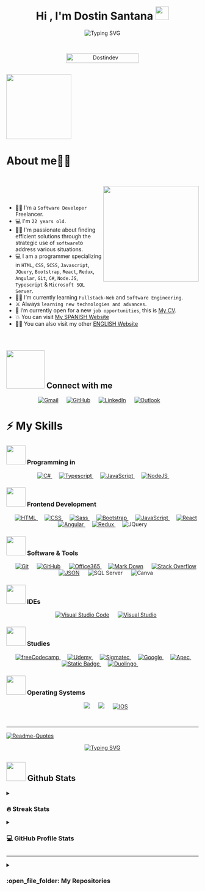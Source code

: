 <h1 align="center">Hi , I'm Dostin Santana <img src="https://media.giphy.com/media/hvRJCLFzcasrR4ia7z/giphy.gif" width="35"></h1>
<p align="center">
<a><img src="https://readme-typing-svg.demolab.com?font=Helvetica&pause=1000&color=00D9F7&background=000000&center=true&random=false&width=435&lines=Welcome+to+my+Github.;I'm+a+Software+developer.;Knowledge+in+Fullstack-Web." alt="Typing SVG" /></a>
</p>

<br>

<p align="center"> 
	<img src="https://komarev.com/ghpvc/?username=your-github-username&label=PROFILE+VIEWS" alt="Dostindev" height=25px, width=190px/> 
</p>

	
## <picture><img src = "https://media.giphy.com/media/4KzpjLvJjJknJ5Xuak/giphy.gif" width = 170px></picture>
<h1>About me​​👨‍💻</h1>​

<picture> <img align="right" src="https://github.com/7oSkaaa/7oSkaaa/blob/main/Images/Right_Side.gif?raw=true" width = 250px></picture>

<br><br>

- 👨‍💻​ I'm a `Software Developer` Freelancer.
- 💻 I'm `22 years old`.
- :technologist: I'm passionate about finding efficient solutions through the strategic use of `software`to address various situations.
- :computer: I am a programmer specializing in `HTML`, `CSS`, `SCSS`, `Javascript`, `JQuery`, `Bootstrap`, `React`, `Redux`, `Angular`, `Git`, `C#`, `Node.JS`, `Typescript` & `Microsoft SQL Server`.
- :student: I’m currently learning `Fullstack-Web` and `Software Engineering`.
- ⚔️​ Always `learning new technologies and advances`.
- :thinking: I’m currently open for a new `job opportunities`, this is [My CV](https://drive.google.com/file/d/1b046knPzXEB5690c_qNxMixJetDHDhZA/view?usp=drive_link).
- :boom: You can visit [My SPANISH Website]( https://dostindev.github.io/DostinWebsite./)
- 🧑‍🚀 You can also visit my other [ENGLISH Website](https://dostindev.github.io/Dostin-Website/)
<br>

## <picture> <img src="https://github.com/7oSkaaa/7oSkaaa/blob/main/Images/Connect-with-me.gif?raw=true" width="100px"> </picture> Connect with me
<p align="center">
	<a href="mailto:Dostinsantana17@gmail.com"><img img src="https://img.shields.io/badge/gmail-%23EA4335.svg?style=plastic&logo=gmail&logoColor=white" alt="Gmail"/></a>
	 &emsp; 
	<a href="https://github.com/Dostindev"><img src="https://img.shields.io/badge/github-%23181717.svg?style=plastic&logo=github&logoColor=white" alt="GitHub"/></a>
	 &emsp; 
	<a href="https://www.linkedin.com/in/dostin-santana-0138b6245"><img src="https://img.shields.io/badge/linkedin-%230A66C2.svg?style=plastic&logo=linkedin&logoColor=white" alt="LinkedIn"/></a>
	 &emsp; 
	<a href="mailto:Dostinsantana7@Hotmail.com"> <img alt="Outlook" src="https://img.shields.io/badge/Mail-%230078D4?style=origin&logo=microsoft%20outlook&logoColor=%230078D4&labelColor=black"></a>
	 &emsp; 
</p>



## <h1>⚡​ My Skills</h1>

### <picture> <img src = "https://github.com/7oSkaaa/7oSkaaa/blob/main/Images/Programming_Languages.gif?raw=true" width = 50px>  </picture> Programming in

<p align="center"> 
  &emsp; 
  <a href="https://dotnet.microsoft.com/en-us/" target="_blank"> 
   <img alt="C#" src="https://img.shields.io/badge/C%23-purple?logo=csharp&logoColor=white">
  </a> 
  &emsp;
  <a href="https://www.typescriptlang.org/" target="_blank"> 
    <img alt="Typescript" src="https://img.shields.io/badge/Typescript-blue?logo=Typescript&logoColor=white&labelColor=blue">
  </a> 
  &emsp;
  <a href="https://developer.mozilla.org/en-US/docs/Web/JavaScript" target="_blank"> 
     <img alt="JavaScript" src="https://img.shields.io/badge/JavaScript%20-%23F7DF1E.svg?style=plastic&logo=javascript&logoColor=black">
   </a>
  &emsp;
  <a href="https://nodejs.org/en/learn" target="_blank"> 
     <img alt="NodeJS" src="https://img.shields.io/badge/Nodejs-%23339933?style=origin&logo=Node.js&logoColor=%23339933&labelColor=black">
  </a>
&emsp;
</p>

### <picture> <img src = "https://github.com/7oSkaaa/7oSkaaa/blob/main/Images/Front_End.gif?raw=true" width = 50px>  </picture> Frontend Development
<p align="center"> 
  &emsp; 
  <a href="https://www.w3.org/html/" target="_blank"> 
   <img alt="HTML" src="https://img.shields.io/badge/HTML5%20-%23E34F26.svg?style=plastic&logo=html5&logoColor=white">
  </a>   
  &emsp;
  <a href="https://developer.mozilla.org/es/docs/Web/CSS" target="_blank">
    <img alt="CSS" src="https://img.shields.io/badge/CSS%20-%231572B6.svg?style=plastic&logo=css3&logoColor=white">
  </a> 
  &emsp;
  <a href="https://sass-lang.com/">
      <img alt="Sass" src="https://img.shields.io/badge/Sass-%23CC6699?style=origin&logo=Sass&logoColor=white&color=%23CC6699">
  </a>
  &emsp;
  <a href="https://getbootstrap.com/" target="_blank">
    <img alt="Bootstrap" src="https://img.shields.io/badge/Bootstrap-%237952B3?style=origin&logo=Bootstrap&logoColor=white&labelColor=%237952B3">
  </a>
  &emsp;
  <a href="https://developer.mozilla.org/en-US/docs/Web/JavaScript" target="_blank"> 
     <img alt="JavaScript" src="https://img.shields.io/badge/JavaScript%20-%23F7DF1E.svg?style=plastic&logo=javascript&logoColor=black">
   </a>
   &emsp;
  <a href="https://react.dev/" target="_blank"> 
     <img alt="React" src="https://img.shields.io/badge/React-%2361DAFB?style=origin&logo=react&logoColor=%2361DAFB&labelColor=black">
   </a>
   &emsp;
   <a href="https://angular.io/cli">
    <img alt="Angular" src="https://img.shields.io/badge/Angular-%23E23237?style=origin&logo=Angular&logoColor=%23E23237&labelColor=black">
   </a>
   &emsp;
   <a href="https://redux.js.org/">
     <img alt="Redux" src="https://img.shields.io/badge/Redux-%23764ABC?style=origin&logo=Redux&logoColor=%23764ABC&labelColor=black">
   </a>
   &emsp;
   <a>
     <img alt="JQuery" src="https://img.shields.io/badge/JQuery-%230769AD?style=origin&logo=JQuery&logoColor=%230769AD&labelColor=black">	   
   </a>	&emsp;
</p>

 ### <picture> <img src = "https://github.com/7oSkaaa/7oSkaaa/blob/main/Images/Software_Tools.gif?raw=true" width = 50px>  </picture> Software & Tools
 
<p align="center">
  &emsp;
    <a href="#"><img alt="Git" src="https://img.shields.io/badge/Git%20-%23F05033.svg?style=plastic&logo=git&logoColor=white"></a>
  &emsp;
    <a href="#"><img alt="GitHub" src="https://img.shields.io/badge/github-%23181717.svg?style=plastic&logo=github&logoColor=white"></a>
  &emsp;
    <a href="#"><img alt="Office365" src="https://img.shields.io/badge/Office365-%237F2B7B?style=origin&logo=Microsoft%20Office&logoColor=%237F2B7B&labelColor=black">
</a>
  &emsp;
    <a href="#"><img alt="Mark Down" src="https://img.shields.io/badge/Markdown-000000?style=plastic&logo=markdown&logoColor=white"></a>
  &emsp;
    <a href="#"><img alt="Stack Overflow" src="https://img.shields.io/badge/-Stack%20Overflow-FE7A16?style=plastic&logo=stack-overflow&logoColor=white"></a>
  &emsp;
    <a href="#"><img alt="JSON" img src="https://img.shields.io/badge/json-%23000000.svg?style=plastic&logo=json&logoColor=white"></a>
    &emsp;
    <img alt="SQL Server" src="https://img.shields.io/badge/SQL%20Server-%23CC2927?style=origin&logo=Microsoft%20SQL%20Server&logoColor=%23CC2927&labelColor=black">
    &emsp;
    <img alt="Canva" src="https://img.shields.io/badge/Canva-%2300C4CC?style=origin&logo=Canva&logoColor=%2300C4CC&labelColor=black">
</p>

 ### <picture> <img src = "https://github.com/7oSkaaa/7oSkaaa/blob/main/Images/IDEs.gif?raw=true" width = 50px>  </picture> IDEs
 
<p align="center">
  &emsp;
    <a href="#"><img alt="Visual Studio Code" src="https://img.shields.io/badge/Visual%20Studio%20Code-0078d7.svg?style=plastic&logo=visual-studio-code&logoColor=white"></a>
  &emsp;
    <a href="#"><img alt="Visual Studio" src="https://img.shields.io/badge/Visual%20Studio-%235C2D91?style=origin&logo=Visual%20Studio&logoColor=%235C2D91&labelColor=black"></a>
</p>

 ### <picture> <img src = "https://github.com/7oSkaaa/7oSkaaa/blob/main/Images/CP_PS.gif?raw=true" width = 50px>  </picture> Studies
 
<p align="center">
  &emsp;
  <a href="#"><img alt= "freeCodecamp" src="https://img.shields.io/badge/freecodecamp-%230A0A23?style=origin&logo=freecodecamp&logoColor=%230A0A23&labelColor=white">
  </a>	
  &emsp;
  <a href="#"><img alt= "Udemy" src="https://img.shields.io/badge/Udemy-%23A435F0?style=origin&logo=Udemy&logoColor=%23A435F0&labelColor=white">
  </a>
  &emsp;
  <a href="#"><img alt= "Sigmatec" src="https://img.shields.io/badge/Sigmatec-blue?style=origin&logo=Sigmatec&logoColor=%2367C52A&labelColor=white">
  </a>
  &emsp;
  <a href="#"><img alt = "Google" src="https://img.shields.io/badge/google-%234285F4.svg?style=plastic&logo=google&logoColor=white" />
  </a>
  &emsp;
  <a href="#"><img alt= "Apec" src="https://img.shields.io/badge/Apec-%231A285F?style=origin&logo=Apec-University&logoColor=%231A285F&labelColor=white"> 
  </a>
  &emsp;
  <a href="#"><img alt="Static Badge" src="https://img.shields.io/badge/Capac%C3%ADtate%20para%20el%20empleo-%23E6C3A5?style=origin&logo=Fundation%20Carlos%20slim&logoColor=%23E6C3A5&labelColor=black&color=%23E6C3A5">
  </a> 
  &emsp; 
  <a href="#"><img alt="Duolingo" src="https://img.shields.io/badge/Duolingo-%2358CC02?style=origin&logo=Duolingo&logoColor=%2358CC02&labelColor=black">
  </a>
  &emsp; 
</p>

 ### <picture> <img src = "https://github.com/7oSkaaa/7oSkaaa/blob/main/Images/OS.gif?raw=true" width = 50px>  </picture> Operating Systems
 
<p align="center">
  &emsp;
    <a href="#"><img src="https://img.shields.io/badge/Linux-FCC624?style=plastic&logo=linux&logoColor=black"></a>
  &emsp;
    <a href="#"><img src="https://img.shields.io/badge/Windows-0078D6?style=plastic&logo=windows&logoColor=white"></a>
  &emsp;
  <a href="#"><img alt="IOS" src="https://img.shields.io/badge/IOS-%23000000?style=origin&logo=Apple&logoColor=white&labelColor=black">
</a>
</p>

<br> 

---

<p align = "center">
	<p><a href="#"><img src="https://quotes-github-readme.vercel.app/api?type=horizontal&amp;theme=dark" alt="Readme-Quotes"></a></p>
<p align = "center">
    <a href="https://git.io/typing-svg"><img src="https://readme-typing-svg.demolab.com?font=Helvetica&pause=1000&color=00D9F7&background=000000&center=true&random=false&width=435&lines=Thank+you+for+viewing+my+content.;It+was+a+pleasure." alt="Typing SVG" /></a>		
</p>

## <picture> <img src = "https://github.com/7oSkaaa/7oSkaaa/blob/main/Images/Statistics.gif?raw=true" width = 50px>  </picture> Github Stats

<details><summary><h3> 🔥 Streak Stats</h3></summary>


<p align="center"><a href="#"><img src="https://github-readme-streak-stats.herokuapp.com?user=Dostindev&theme=dark&border_radius=3.8&mode=weekly&type=png" alt="GitHub Streak" /></a>

</details>
  
<details><summary><h3>💻 GitHub Profile Stats</h3></summary>

----
	
<p align="center">
    <a align="center" href="#">
  <img height=200 align="center" src="https://github-readme-stats.vercel.app/api/top-langs?username=Dostindev&layout=compact&langs_count=8&card_width=320" />
</a>
<br>
<br>	
  <span>Note:</span> Top languages is only a metric of the languages my public code consists of and doesn't reflect experience or skill level.
  </p>
</details>

----
	
<details><summary><h3> :open_file_folder: My Repositories </h3></summary>

----
	
<div>
  <p align="center">
	<a href="https://github.com/Dostindev/DostinWebsite.">
      		<img src="https://github-readme-stats.vercel.app/api/pin/?username=Dostindev&repo=DostinWebsite.&theme=tokyonight" alt="GitHub Stats" />
    	</a>
	<a href="https://github.com/Dostindev/Dostin-Website">
      		<img src="https://github-readme-stats.vercel.app/api/pin/?username=Dostindev&repo=Dostin-Website&theme=tokyonight" alt="GitHub Stats" />
    	</a>
    	<a href="https://github.com/Dostindev/BackendJCEApi">
      		<img src="https://github-readme-stats.vercel.app/api/pin/?username=Dostindev&repo=BackendJCEApi&theme=tokyonight" alt="GitHub Stats" />
    	</a>
    	<a href="https://github.com/Dostindev/FrontendJCE">
      		<img src="https://github-readme-stats.vercel.app/api/pin/?username=Dostindev&repo=FrontendJCE&theme=tokyonight" alt="GitHub Stats" />
    	</a>
  </p>
</div>
</details>
